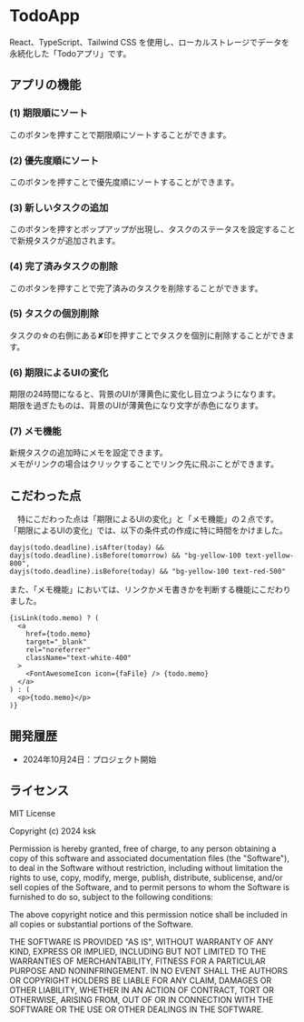 # TodoApp

React、TypeScript、Tailwind CSS を使用し、ローカルストレージでデータを永続化した「Todoアプリ」です。

## アプリの機能
### (1) 期限順にソート
このボタンを押すことで期限順にソートすることができます。

### (2) 優先度順にソート
このボタンを押すことで優先度順にソートすることができます。

### (3) 新しいタスクの追加
このボタンを押すとポップアップが出現し、タスクのステータスを設定することで新規タスクが追加されます。

### (4) 完了済みタスクの削除
このボタンを押すことで完了済みのタスクを削除することができます。

### (5) タスクの個別削除
タスクの☆の右側にある✘印を押すことでタスクを個別に削除することができます。

### (6) 期限によるUIの変化
期限の24時間になると、背景のUIが薄黄色に変化し目立つようになります。  
期限を過ぎたものは、背景のUIが薄黄色になり文字が赤色になります。

### (7) メモ機能
新規タスクの追加時にメモを設定できます。  
メモがリンクの場合はクリックすることでリンク先に飛ぶことができます。

## こだわった点
　特にこだわった点は「期限によるUIの変化」と「メモ機能」の２点です。  
「期限によるUIの変化」では、以下の条件式の作成に特に時間をかけました。    
```
dayjs(todo.deadline).isAfter(today) && dayjs(todo.deadline).isBefore(tomorrow) && "bg-yellow-100 text-yellow-800",  
dayjs(todo.deadline).isBefore(today) && "bg-yellow-100 text-red-500"
```

また、「メモ機能」においては、リンクかメモ書きかを判断する機能にこだわりました。  
```
{isLink(todo.memo) ? (
  <a
    href={todo.memo}
    target="_blank"
    rel="noreferrer"
    className="text-white-400"
  >
    <FontAwesomeIcon icon={faFile} /> {todo.memo}
  </a>
) : (
  <p>{todo.memo}</p>
)}
```

## 開発履歴

- 2024年10月24日：プロジェクト開始

## ライセンス

MIT License

Copyright (c) 2024 ksk

Permission is hereby granted, free of charge, to any person obtaining a copy
of this software and associated documentation files (the "Software"), to deal
in the Software without restriction, including without limitation the rights
to use, copy, modify, merge, publish, distribute, sublicense, and/or sell
copies of the Software, and to permit persons to whom the Software is
furnished to do so, subject to the following conditions:

The above copyright notice and this permission notice shall be included in all
copies or substantial portions of the Software.

THE SOFTWARE IS PROVIDED "AS IS", WITHOUT WARRANTY OF ANY KIND, EXPRESS OR
IMPLIED, INCLUDING BUT NOT LIMITED TO THE WARRANTIES OF MERCHANTABILITY,
FITNESS FOR A PARTICULAR PURPOSE AND NONINFRINGEMENT. IN NO EVENT SHALL THE
AUTHORS OR COPYRIGHT HOLDERS BE LIABLE FOR ANY CLAIM, DAMAGES OR OTHER
LIABILITY, WHETHER IN AN ACTION OF CONTRACT, TORT OR OTHERWISE, ARISING FROM,
OUT OF OR IN CONNECTION WITH THE SOFTWARE OR THE USE OR OTHER DEALINGS IN THE
SOFTWARE.